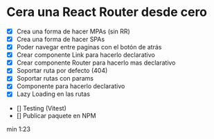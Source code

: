# Cera una React Router desde cero

- [x] Crea una forma de hacer MPAs (sin RR)
- [x] Crea una forma de hacer SPAs
- [x] Poder navegar entre paginas con el botón de atrás
- [x] Crear componente Link para hacerlo declarativo
- [x] Crear componente Router para hacerlo mas declarativo
- [x] Soportar ruta por defecto (404)
- [x] Soportar rutas con params
- [x] Componente <Route /> para hacerlo declarativo
- [x] Lazy Loading en las rutas
- [] Testing (Vitest)
- [] Publicar paquete en NPM


min 1:23